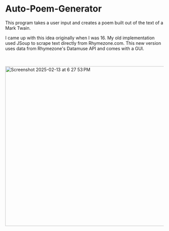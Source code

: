 # Auto-Poem-Generator

This program takes a user input and creates a poem built out of the text of a Mark Twain.

I came up with this idea originally when I was 16. My old implementation used JSoup to scrape text directly from Rhymezone.com. This new version uses data from Rhymezone's Datamuse API and comes with a GUI.


<br><br>
<img width="508" alt="Screenshot 2025-02-13 at 6 27 53 PM" src="https://github.com/user-attachments/assets/0c861740-2109-40c5-97ba-b56641b01f72" />
